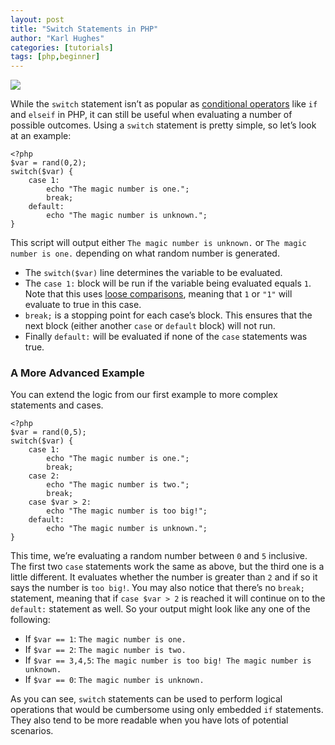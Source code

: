 ```yaml
---
layout: post
title: "Switch Statements in PHP"
author: "Karl Hughes"
categories: [tutorials]
tags: [php,beginner]
---
```


![](https://i.imgur.com/w9R6Goe.jpg)

While the `switch` statement isn’t as popular as [conditional
operators](https://medium.com/shiphp/conditional-operators-in-php-8f528aec4c82)
like `if` and `elseif` in PHP, it can still be useful when evaluating a number
of possible outcomes. Using a `switch` statement is pretty simple, so let’s look
at an example:

    <?php
    $var = rand(0,2);
    switch($var) {
        case 1:
            echo "The magic number is one.";
            break;
        default:
            echo "The magic number is unknown.";
    }

This script will output either `The magic number is unknown.` or `The magic
number is one.` depending on what random number is generated.

* The `switch($var)` line determines the variable to be evaluated.
* The `case 1:` block will be run if the variable being evaluated equals `1`. Note
that this uses [loose
comparisons](http://php.net/manual/en/types.comparisons.php#types.comparisions-loose),
meaning that `1` or `"1"` will evaluate to true in this case.
* `break;` is a stopping point for each case’s block. This ensures that the next
block (either another `case` or `default` block) will not run.
* Finally `default:` will be evaluated if none of the `case` statements was true.

### A More Advanced Example

You can extend the logic from our first example to more complex statements and
cases.

    <?php
    $var = rand(0,5);
    switch($var) {
        case 1:
            echo "The magic number is one.";
            break;
        case 2:
            echo "The magic number is two.";
            break;
        case $var > 2:
            echo "The magic number is too big!";
        default:
            echo "The magic number is unknown.";
    }

This time, we’re evaluating a random number between `0` and `5` inclusive. The
first two `case` statements work the same as above, but the third one is a
little different. It evaluates whether the number is greater than `2` and if so
it says the number is `too big!`. You may also notice that there’s no `break;`
statement, meaning that if `case $var > 2` is reached it will continue on to the
`default:` statement as well. So your output might look like any one of the
following:

* If `$var == 1`: `The magic number is one.`
* If `$var == 2`: `The magic number is two.`
* If `$var == 3,4,5`: `The magic number is too big! The magic number is unknown.`
* If `$var == 0`: `The magic number is unknown.`

As you can see, `switch` statements can be used to perform logical operations
that would be cumbersome using only embedded `if` statements. They also tend to
be more readable when you have lots of potential scenarios.
